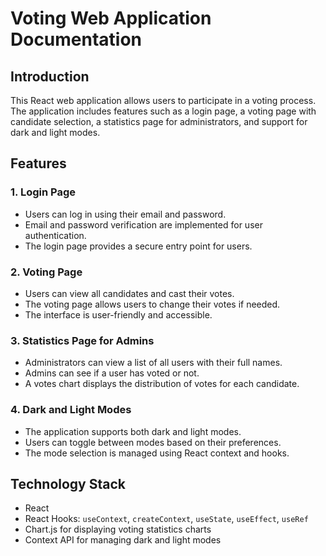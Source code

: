 # Voting Web Application Documentation

## Introduction

This React web application allows users to participate in a voting process. The application includes features such as a login page, a voting page with candidate selection, a statistics page for administrators, and support for dark and light modes.

## Features

### 1. Login Page

- Users can log in using their email and password.
- Email and password verification are implemented for user authentication.
- The login page provides a secure entry point for users.

### 2. Voting Page

- Users can view all candidates and cast their votes.
- The voting page allows users to change their votes if needed.
- The interface is user-friendly and accessible.

### 3. Statistics Page for Admins

- Administrators can view a list of all users with their full names.
- Admins can see if a user has voted or not.
- A votes chart displays the distribution of votes for each candidate.

### 4. Dark and Light Modes

- The application supports both dark and light modes.
- Users can toggle between modes based on their preferences.
- The mode selection is managed using React context and hooks.

## Technology Stack

- React
- React Hooks: `useContext`, `createContext`, `useState`, `useEffect`, `useRef`
- Chart.js for displaying voting statistics charts
- Context API for managing dark and light modes
